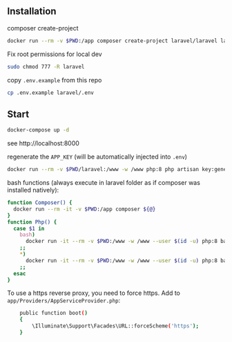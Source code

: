 ## Installation

composer create-project
```bash
docker run --rm -v $PWD:/app composer create-project laravel/laravel laravel
```

Fix root permissions for local dev

```bash
sudo chmod 777 -R laravel
```

copy `.env.example` from this repo
```bash
cp .env.example laravel/.env
```

## Start

```bash
docker-compose up -d
```

see http://localhost:8000


regenerate the `APP_KEY` (will be automatically injected into `.env`)

```bash
docker run --rm -v $PWD/laravel:/www -w /www php:8 php artisan key:generate
```

bash functions (always execute in laravel folder as if composer was installed natively):
```bash
function Composer() {
  docker run --rm -it -v $PWD:/app composer ${@}
}
function Php() {
  case $1 in
    bash) 
      docker run -it --rm -v $PWD:/www -w /www --user $(id -u) php:8 bash
    ;;
    *)
      docker run -it --rm -v $PWD:/www -w /www --user $(id -u) php:8 bash -c "${@}"
    ;;
  esac
}
```

To use a https reverse proxy, you need to force https.
Add to `app/Providers/AppServiceProvider.php`:
```bash
    public function boot()
    {
        \Illuminate\Support\Facades\URL::forceScheme('https');
    }
```
